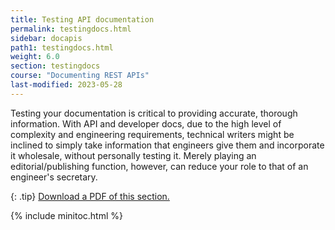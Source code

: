 ```yaml
---
title: Testing API documentation
permalink: testingdocs.html
sidebar: docapis
path1: testingdocs.html
weight: 6.0
section: testingdocs
course: "Documenting REST APIs"
last-modified: 2023-05-28
---
```


Testing your documentation is critical to providing accurate, thorough information. With API and developer docs, due to the high level of complexity and engineering requirements, technical writers might be inclined to simply take information that engineers give them and incorporate it wholesale, without personally testing it. Merely playing an editorial/publishing function, however, can reduce your role to that of an engineer's secretary.

{: .tip}
<a href="https://s3.us-west-1.wasabisys.com/learnapidoc-outputs/docapis_six.pdf"><i class="fas fa-file-pdf"></i> Download a PDF of this section.</a>

{% include minitoc.html %}
